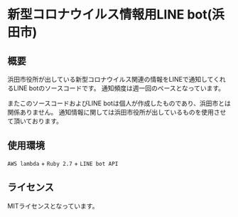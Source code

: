 # 新型コロナウイルス情報用LINE bot(浜田市)
## 概要

浜田市役所が出している新型コロナウイルス関連の情報をLINEで通知してくれるLINE botのソースコードです。
通知頻度は週一回のペースとなっています。

またこのソースコードおよびLINE botは個人が作成したものであり、浜田市とは関係ありません。
通知情報に関しては浜田市役所が出しているものを使用させて頂いております。

## 使用環境

`AWS lambda` + `Ruby 2.7` + `LINE bot API`

## ライセンス

MITライセンスとなっています。